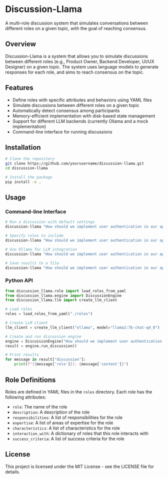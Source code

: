 # Discussion-Llama

A multi-role discussion system that simulates conversations between different roles on a given topic, with the goal of reaching consensus.

## Overview

Discussion-Llama is a system that allows you to simulate discussions between different roles (e.g., Product Owner, Backend Developer, UI/UX Designer) on a given topic. The system uses language models to generate responses for each role, and aims to reach consensus on the topic.

## Features

- Define roles with specific attributes and behaviors using YAML files
- Simulate discussions between different roles on a given topic
- Automatically detect consensus among participants
- Memory-efficient implementation with disk-based state management
- Support for different LLM backends (currently Ollama and a mock implementation)
- Command-line interface for running discussions

## Installation

```bash
# Clone the repository
git clone https://github.com/yourusername/discussion-llama.git
cd discussion-llama

# Install the package
pip install -e .
```

## Usage

### Command-line Interface

```bash
# Run a discussion with default settings
discussion-llama "How should we implement user authentication in our app?"

# Specify roles to include
discussion-llama "How should we implement user authentication in our app?" --roles "product_owner_pm,backend_developer,security_engineer"

# Use Ollama for LLM integration
discussion-llama "How should we implement user authentication in our app?" --llm-client ollama --model llama2:7b-chat-q4_0

# Save results to a file
discussion-llama "How should we implement user authentication in our app?" --output results.json
```

### Python API

```python
from discussion_llama.role import load_roles_from_yaml
from discussion_llama.engine import DiscussionEngine
from discussion_llama.llm import create_llm_client

# Load roles
roles = load_roles_from_yaml("./roles")

# Create LLM client
llm_client = create_llm_client("ollama", model="llama2:7b-chat-q4_0")

# Create and run discussion engine
engine = DiscussionEngine("How should we implement user authentication in our app?", roles)
result = engine.run_discussion()

# Print results
for message in result["discussion"]:
    print(f"[{message['role']}]: {message['content']}")
```

## Role Definitions

Roles are defined in YAML files in the `roles` directory. Each role has the following attributes:

- `role`: The name of the role
- `description`: A description of the role
- `responsibilities`: A list of responsibilities for the role
- `expertise`: A list of areas of expertise for the role
- `characteristics`: A list of characteristics for the role
- `interaction_with`: A dictionary of roles that this role interacts with
- `success_criteria`: A list of success criteria for the role

## License

This project is licensed under the MIT License - see the LICENSE file for details.